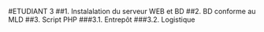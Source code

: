 #ETUDIANT 3
##1. Instalalation du serveur WEB et BD
##2. BD conforme au MLD
##3. Script PHP
###3.1. Entrepôt
###3.2. Logistique
